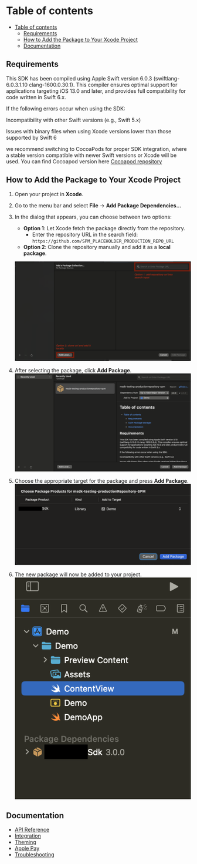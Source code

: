 # Table of contents

- [Table of contents](#table-of-contents)
  - [Requirements](#requirements)
  - [How to Add the Package to Your Xcode Project](#how-to-add-the-package-to-your-xcode-project)
  - [Documentation](#documentation)

## Requirements

This SDK has been compiled using Apple Swift version 6.0.3 (swiftlang-6.0.3.1.10 clang-1600.0.30.1). This compiler ensures optimal support for applications targeting iOS 13.0 and later, and provides full compatibility for code written in Swift 6.x.

If the following errors occur when using the SDK:

Incompatibility with other Swift versions (e.g., Swift 5.x)

Issues with binary files when using Xcode versions lower than those supported by Swift 6

we recommend switching to CocoaPods for proper SDK integration, where a stable version compatible with newer Swift versions or Xcode will be used. You can find Cocoapod version here [Cocoapod repository](https://github.com/PLACEHOLDER_COCOAPOD_PRODUCTION_URL)

## How to Add the Package to Your Xcode Project

1. Open your project in **Xcode**.
2. Go to the menu bar and select **File** → **Add Package Dependencies...**
3. In the dialog that appears, you can choose between two options:

   - **Option 1**: Let Xcode fetch the package directly from the repository.
     - Enter the repository URL in the search field:  
       `https://github.com/SPM_PLACEHOLDER_PRODUCTION_REPO_URL`
   - **Option 2**: Clone the repository manually and add it as a **local package**.

   ![Add SPM](./imgs/ios-spm-1.png)

4. After selecting the package, click **Add Package**.  
   ![Select SPM](./imgs/ios-spm-2.png)

5. Choose the appropriate target for the package and press **Add Package**.  
   ![Target SPM](./imgs/ios-spm-3.png)

6. The new package will now be added to your project.  
   ![Target SPM](./imgs/ios-spm-4.png)

## Documentation

- [API Reference](./docs/api-reference.md)
- [Integration](./docs/integration.md)
- [Theming](./docs/theming.md)
- [Apple Pay](./docs/apple-pay.md)
- [Troubleshooting](./docs/troubleshooting.md)
